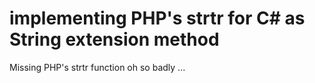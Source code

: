 # implementing PHP's strtr for C# as String extension method
Missing PHP's strtr function oh so badly ...
